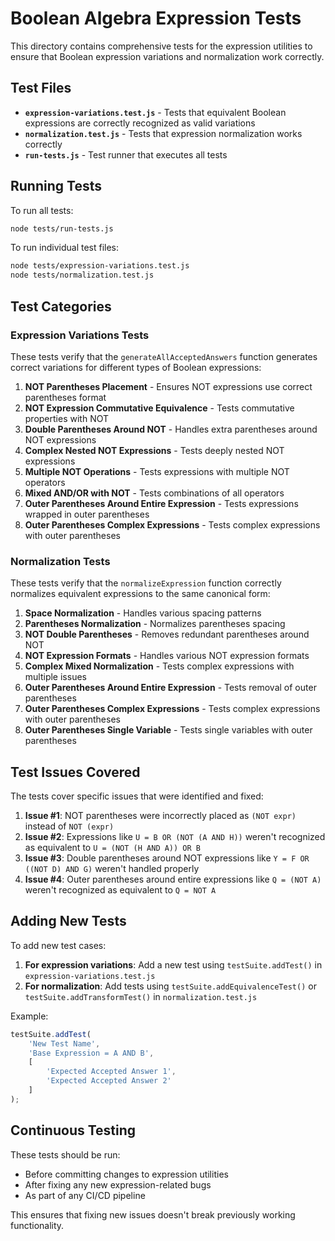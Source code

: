 # Boolean Algebra Expression Tests

This directory contains comprehensive tests for the expression utilities to ensure that Boolean expression variations and normalization work correctly.

## Test Files

- **`expression-variations.test.js`** - Tests that equivalent Boolean expressions are correctly recognized as valid variations
- **`normalization.test.js`** - Tests that expression normalization works correctly
- **`run-tests.js`** - Test runner that executes all tests

## Running Tests

To run all tests:

```bash
node tests/run-tests.js
```

To run individual test files:

```bash
node tests/expression-variations.test.js
node tests/normalization.test.js
```

## Test Categories

### Expression Variations Tests

These tests verify that the `generateAllAcceptedAnswers` function generates correct variations for different types of Boolean expressions:

1. **NOT Parentheses Placement** - Ensures NOT expressions use correct parentheses format
2. **NOT Expression Commutative Equivalence** - Tests commutative properties with NOT
3. **Double Parentheses Around NOT** - Handles extra parentheses around NOT expressions
4. **Complex Nested NOT Expressions** - Tests deeply nested NOT expressions
5. **Multiple NOT Operations** - Tests expressions with multiple NOT operators
6. **Mixed AND/OR with NOT** - Tests combinations of all operators
7. **Outer Parentheses Around Entire Expression** - Tests expressions wrapped in outer parentheses
8. **Outer Parentheses Complex Expressions** - Tests complex expressions with outer parentheses

### Normalization Tests

These tests verify that the `normalizeExpression` function correctly normalizes equivalent expressions to the same canonical form:

1. **Space Normalization** - Handles various spacing patterns
2. **Parentheses Normalization** - Normalizes parentheses spacing
3. **NOT Double Parentheses** - Removes redundant parentheses around NOT
4. **NOT Expression Formats** - Handles various NOT expression formats
5. **Complex Mixed Normalization** - Tests complex expressions with multiple issues
6. **Outer Parentheses Around Entire Expression** - Tests removal of outer parentheses
7. **Outer Parentheses Complex Expressions** - Tests complex expressions with outer parentheses
8. **Outer Parentheses Single Variable** - Tests single variables with outer parentheses

## Test Issues Covered

The tests cover specific issues that were identified and fixed:

1. **Issue #1**: NOT parentheses were incorrectly placed as `(NOT expr)` instead of `NOT (expr)`
2. **Issue #2**: Expressions like `U = B OR (NOT (A AND H))` weren't recognized as equivalent to `U = (NOT (H AND A)) OR B`
3. **Issue #3**: Double parentheses around NOT expressions like `Y = F OR ((NOT D) AND G)` weren't handled properly
4. **Issue #4**: Outer parentheses around entire expressions like `Q = (NOT A)` weren't recognized as equivalent to `Q = NOT A`

## Adding New Tests

To add new test cases:

1. **For expression variations**: Add a new test using `testSuite.addTest()` in `expression-variations.test.js`
2. **For normalization**: Add tests using `testSuite.addEquivalenceTest()` or `testSuite.addTransformTest()` in `normalization.test.js`

Example:
```javascript
testSuite.addTest(
    'New Test Name',
    'Base Expression = A AND B',
    [
        'Expected Accepted Answer 1',
        'Expected Accepted Answer 2'
    ]
);
```

## Continuous Testing

These tests should be run:
- Before committing changes to expression utilities
- After fixing any new expression-related bugs
- As part of any CI/CD pipeline

This ensures that fixing new issues doesn't break previously working functionality.
